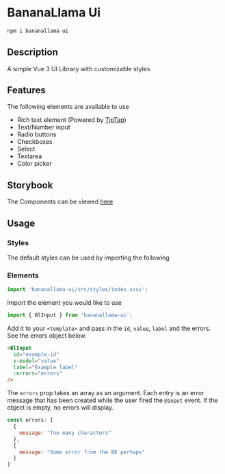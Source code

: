 # BananaLlama Ui

```javascript
npm i bananallama-ui
```

## Description
A simple Vue 3 UI Library with customizable styles

## Features
The following elements are available to use
- Rich text element (Powered by [TipTap](https://tiptap.dev/))
- Text/Number input
- Radio buttons
- Checkboxes
- Select
- Textarea
- Color picker

## Storybook
The Components can be viewed [here](https://bananallama-ui.vercel.app)

## Usage

### Styles
The default styles can be used by importing the following

### Elements

```javascript
import 'bananallama-ui/src/styles/index.scss';
```

Import the element you would like to use

```javascript
import { BlInput } from 'bananallama-ui';
```

Add it to your `<template>` and pass in the `id`, `value`, `label` and the errors. See the errors object below.
```HTML
<BlInput
  id="example-id"
  v-model="value"
  label="Example label"
  :errors="errors"
/>
```
The `errors` prop takes an array as an argument. Each entry is an error message that has been created while the user fired the `@input` event. If the object is empty, no errors will display.
```javascript
const errors: [
  {
    message: "Too many characters"
  },
  {
    message: "Some error from the BE perhaps"
  }
]
```
